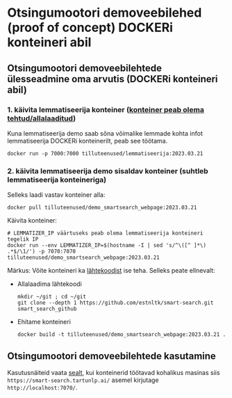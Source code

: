 # Otsingumootori demoveebilehed (proof of concept) DOCKERi konteineri abil

## Otsingumootori demoveebilehtede ülesseadmine oma arvutis (DOCKERi konteineri abil)

### 1. käivita lemmatiseerija konteiner ([konteiner peab olema tehtud/allalaaditud](https://github.com/estnltk/smart-search/blob/main/lemmatiseerija/README.md))

Kuna lemmatiseerija demo saab sõna võimalike lemmade kohta infot lemmatiseerija DOCKERi konteinerilt, peab see töötama.

```cmdline
docker run -p 7000:7000 tilluteenused/lemmatiseerija:2023.03.21
```

### 2. käivita lemmatiseerija demo sisaldav konteiner (suhtleb lemmatiseerija konteineriga)

Selleks laadi vastav konteiner alla:

```cmdline
docker pull tilluteenused/demo_smartsearch_webpage:2023.03.21
```

Käivita konteiner:

```cmdline
# LEMMATIZER_IP väärtuseks peab olema lemmatiseerija konteineri tegelik IP
docker run --env LEMMATIZER_IP=$(hostname -I | sed 's/^\([^ ]*\) .*$/\1/') -p 7070:7070 tilluteenused/demo_smartsearch_webpage:2023.03.21
```

Märkus: Võite konteineri ka [lähtekoodist](https://github.com/estnltk/smart-search/tree/main/demo_otsing/veebileht) ise teha. Selleks peate ellnevalt:

* Allalaadima lähtekoodi

  ```commandline
  mkdir ~/git ; cd ~/git 
  git clone --depth 1 https://github.com/estnltk/smart-search.git smart_search_github
  ```

* Ehitame konteineri

  ```cmdline
  docker build -t tilluteenused/demo_smartsearch_webpage:2023.03.21 .
  ```

## Otsingumootori demoveebilehtede  kasutamine

Kasutusnäiteid vaata [sealt](https://github.com/estnltk/smart-search/blob/main/demo_otsing/veebileht/README-CLOUD.md), kui konteinerid töötavad kohalikus masinas siis ```https://smart-search.tartunlp.ai/``` asemel kirjutage ```http://localhost:7070/```.
